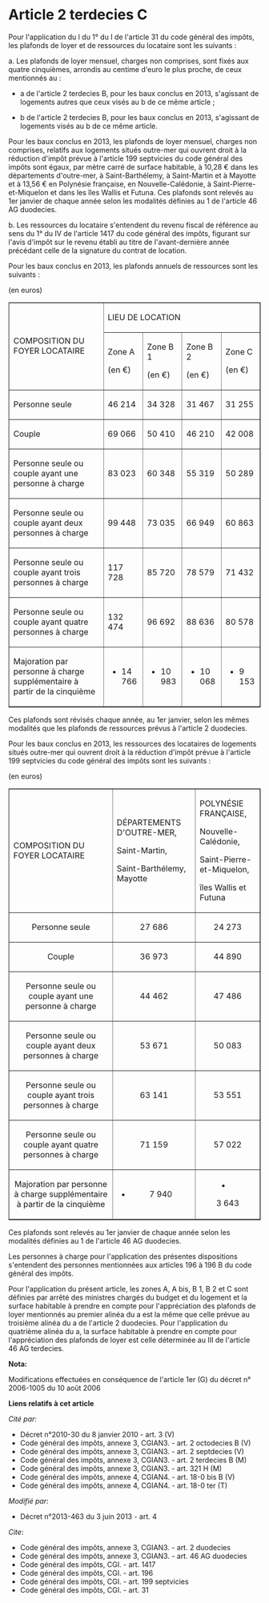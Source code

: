 # Article 2 terdecies C

Pour l'application du l du 1° du I de l'article 31 du code général des impôts, les plafonds de loyer et de ressources du
locataire sont les suivants : 

a. Les plafonds de loyer mensuel, charges non comprises, sont fixés aux quatre cinquièmes, arrondis au centime d'euro le plus
proche, de ceux mentionnés au :

- a de l'article 2 terdecies B, pour les baux conclus en 2013, s'agissant de logements autres que ceux visés au b de ce même
article ;

- b de l'article 2 terdecies B, pour les baux conclus en 2013, s'agissant de logements visés au b de ce même article. 

Pour les baux conclus en 2013, les plafonds de loyer mensuel, charges non comprises, relatifs aux logements situés outre-mer
qui ouvrent droit à la réduction d'impôt prévue à l'article 199 septvicies du code général des impôts sont égaux, par mètre
carré de surface habitable, à 10,28 € dans les départements d'outre-mer, à Saint-Barthélemy, à Saint-Martin et à Mayotte et à
13,56 € en Polynésie française, en Nouvelle-Calédonie, à Saint-Pierre-et-Miquelon et dans les îles Wallis et Futuna. Ces
plafonds sont relevés au 1er janvier de chaque année selon les modalités définies au 1 de l'article 46 AG duodecies. 

b. Les ressources du locataire s'entendent du revenu fiscal de référence au sens du 1° du IV de l'article 1417 du code
général des impôts, figurant sur l'avis d'impôt sur le revenu établi au titre de l'avant-dernière année précédant celle de la
signature du contrat de location. 

Pour les baux conclus en 2013, les plafonds annuels de ressources sont les suivants : 

(en euros) 

<table cellpadding="0" width="680" align="center" border="1">
  <tbody>
    <tr>
      <td rowspan="2">

COMPOSITION DU FOYER LOCATAIRE

</td>
      <td colspan="4">

LIEU DE LOCATION

</td>
    </tr>
    <tr>
      <td>

Zone A

(en €)

</td>
      <td>

Zone B 1 

(en €)

</td>
      <td>

Zone B 2 

(en €)

</td>
      <td>

Zone C

(en €)

</td>
    </tr>
    <tr>
      <td>

Personne seule

</td>
      <td>

46 214

</td>
      <td>

34 328

</td>
      <td>

31 467

</td>
      <td>

31 255

</td>
    </tr>
    <tr>
      <td>

Couple

</td>
      <td>

69 066

</td>
      <td>

50 410

</td>
      <td>

46 210

</td>
      <td>

42 008

</td>
    </tr>
    <tr>
      <td>

Personne seule ou couple ayant une personne à charge

</td>
      <td>

83 023

</td>
      <td>

60 348

</td>
      <td>

55 319

</td>
      <td>

50 289

</td>
    </tr>
    <tr>
      <td>

Personne seule ou couple ayant deux personnes à charge

</td>
      <td>

99 448

</td>
      <td>

73 035

</td>
      <td>

66 949

</td>
      <td>

60 863

</td>
    </tr>
    <tr>
      <td>

Personne seule ou couple ayant trois personnes à charge

</td>
      <td>

117 728

</td>
      <td>

85 720

</td>
      <td>

78 579

</td>
      <td>

71 432

</td>
    </tr>
    <tr>
      <td>

Personne seule ou couple ayant quatre personnes à charge

</td>
      <td>

132 474

</td>
      <td>

96 692

</td>
      <td>

88 636

</td>
      <td>

80 578

</td>
    </tr>
    <tr>
      <td>

Majoration par personne à charge supplémentaire à partir de la cinquième

</td>
      <td>

+ 14 766

</td>
      <td>

+ 10 983

</td>
      <td>

+ 10 068

</td>
      <td>

+ 9 153

</td>
    </tr>
  </tbody>
</table>

Ces plafonds sont révisés chaque année, au 1er janvier, selon les mêmes modalités que les plafonds de ressources prévus à
l'article 2 duodecies. 

Pour les baux conclus en 2013, les ressources des locataires de logements situés outre-mer qui ouvrent droit à la réduction
d'impôt prévue à l'article 199 septvicies du code général des impôts sont les suivants : 

(en euros) 

<table border="1" align="center">
  <tbody>
    <tr>
      <td>

COMPOSITION DU FOYER LOCATAIRE

</td>
      <td>

DÉPARTEMENTS D'OUTRE-MER, 

Saint-Martin,

Saint-Barthélemy, Mayotte

</td>
      <td>

POLYNÉSIE FRANÇAISE, 

Nouvelle-Calédonie,

Saint-Pierre-et-Miquelon,

îles Wallis et Futuna

</td>
    </tr>
    <tr>
      <td align="center">

Personne seule

</td>
      <td align="center">

27 686

</td>
      <td align="center">

24 273

</td>
    </tr>
    <tr>
      <td align="center">

Couple

</td>
      <td align="center">

36 973

</td>
      <td align="center">

44 890</td>
    </tr>
    <tr>
      <td align="center">

Personne seule ou couple ayant une personne à charge

</td>
      <td align="center">44 462</td>
      <td align="center">

47 486

</td>
    </tr>
    <tr>
      <td align="center">

Personne seule ou couple ayant deux personnes à charge

</td>
      <td align="center">

53 671

</td>
      <td align="center">

50 083</td>
    </tr>
    <tr>
      <td align="center">

Personne seule ou couple ayant trois personnes à charge

</td>
      <td align="center">

63 141

</td>
      <td align="center">

53 551</td>
    </tr>
    <tr>
      <td align="center">

Personne seule ou couple ayant quatre personnes à charge

</td>
      <td align="center">

71 159</td>
      <td align="center">

57 022

</td>
    </tr>
    <tr>
      <td align="center">

Majoration par personne à charge supplémentaire à partir de la cinquième

</td>
      <td align="center">

+ 7 940</td>
      <td align="center">

+ 3 643</td>
    </tr>
  </tbody>
</table>

Ces plafonds sont relevés au 1er janvier de chaque année selon les modalités définies au 1 de l'article 46 AG duodecies. 

Les personnes à charge pour l'application des présentes dispositions s'entendent des personnes mentionnées aux articles 196 à
196 B du code général des impôts. 

Pour l'application du présent article, les zones A, A bis, B 1, B 2 et C sont définies par arrêté des ministres chargés du
budget et du logement et la surface habitable à prendre en compte pour l'appréciation des plafonds de loyer mentionnés au
premier alinéa du a est la même que celle prévue au troisième alinéa du a de l'article 2 duodecies. Pour l'application du
quatrième alinéa du a, la surface habitable à prendre en compte pour l'appréciation des plafonds de loyer est celle
déterminée au III de l'article 46 AG terdecies.

**Nota:**

Modifications effectuées en conséquence de l'article 1er (G) du décret n° 2006-1005 du 10 août 2006

**Liens relatifs à cet article**

_Cité par_:

  - Décret n°2010-30 du 8 janvier 2010 - art. 3 (V)
  - Code général des impôts, annexe 3, CGIAN3. - art. 2 octodecies B (V)
  - Code général des impôts, annexe 3, CGIAN3. - art. 2 septdecies (V)
  - Code général des impôts, annexe 3, CGIAN3. - art. 2 terdecies B (M)
  - Code général des impôts, annexe 3, CGIAN3. - art. 321 H (M)
  - Code général des impôts, annexe 4, CGIAN4. - art. 18-0 bis B (V)
  - Code général des impôts, annexe 4, CGIAN4. - art. 18-0 ter (T)

_Modifié par_:

  - Décret n°2013-463 du 3 juin 2013 - art. 4

_Cite_:

  - Code général des impôts, annexe 3, CGIAN3. - art. 2 duodecies
  - Code général des impôts, annexe 3, CGIAN3. - art. 46 AG duodecies
  - Code général des impôts, CGI. - art. 1417
  - Code général des impôts, CGI. - art. 196
  - Code général des impôts, CGI. - art. 199 septvicies
  - Code général des impôts, CGI. - art. 31
